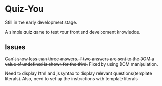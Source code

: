 # Quiz-You

Still in the early development stage.

A simple quiz game to test your front end development knowledge. 

## Issues

~~Can't show less than three answers. If two answers are sent to the DOM a value of undefined is shown for the third.~~ Fixed by using DOM manipulation.

Need to display html and js syntax to display relevant questions(template literals). Also, need to set up the instructions with template literals